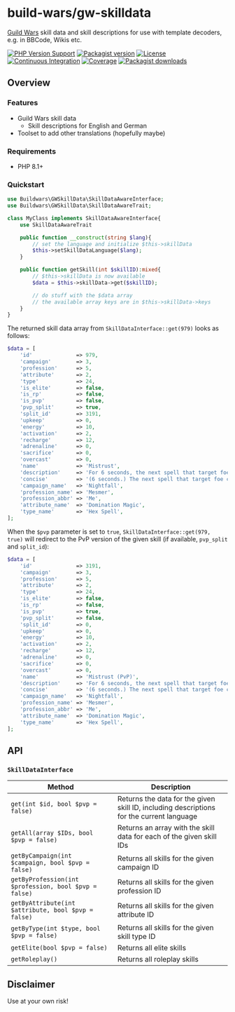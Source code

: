 # build-wars/gw-skilldata

[Guild Wars](https://www.guildwars.com/) skill data and skill descriptions for use with template decoders, e.g. in BBCode, Wikis etc.

[![PHP Version Support][php-badge]][php]
[![Packagist version][packagist-badge]][packagist]
[![License][license-badge]][license]
[![Continuous Integration][gh-action-badge]][gh-action]
[![Coverage][coverage-badge]][coverage]
[![Packagist downloads][downloads-badge]][downloads]

[php-badge]: https://img.shields.io/packagist/php-v/buildwars/gw-skilldata?logo=php&color=8892BF&logoColor=fff
[php]: https://www.php.net/supported-versions.php
[packagist-badge]: https://img.shields.io/packagist/v/buildwars/gw-skilldata.svg?logo=packagist&logoColor=fff
[packagist]: https://packagist.org/packages/buildwars/gw-skilldata
[license-badge]: https://img.shields.io/github/license/build-wars/gw-skilldata
[license]: https://github.com/build-wars/gw-skilldata/blob/main/LICENSE
[gh-action-badge]: https://img.shields.io/github/actions/workflow/status/build-wars/gw-skilldata/ci.yml?branch=main&logo=github&logoColor=fff
[gh-action]: https://github.com/build-wars/gw-skilldata/actions/workflows/ci.yml?query=branch%3Amain
[coverage-badge]: https://img.shields.io/codecov/c/github/build-wars/gw-skilldata.svg?logo=codecov&logoColor=fff
[coverage]: https://codecov.io/github/build-wars/gw-skilldata
[downloads-badge]: https://img.shields.io/packagist/dt/buildwars/gw-skilldata.svg?logo=packagist&logoColor=fff
[downloads]: https://packagist.org/packages/buildwars/gw-skilldata/stats

## Overview

### Features

- Guild Wars skill data
  - Skill descriptions for English and German
- Toolset to add other translations (hopefully maybe)


### Requirements

- PHP 8.1+


### Quickstart

```php
use Buildwars\GWSkillData\SkillDataAwareInterface;
use Buildwars\GWSkillData\SkillDataAwareTrait;

class MyClass implements SkillDataAwareInterface{
	use SkillDataAwareTrait

	public function __construct(string $lang){
		// set the language and initialize $this->skillData
		$this->setSkillDataLanguage($lang);
	}

	public function getSkill(int $skillID):mixed{
		// $this->skillData is now available
		$data = $this->skillData->get($skillID);

		// do stuff with the $data array
		// the available array keys are in $this->skillData->keys
	}
}
```

The returned skill data array from `SkillDataInterface::get(979)` looks as follows:

```php
$data = [
	'id'              => 979,
	'campaign'        => 3,
	'profession'      => 5,
	'attribute'       => 2,
	'type'            => 24,
	'is_elite'        => false,
	'is_rp'           => false,
	'is_pvp'          => false,
	'pvp_split'       => true,
	'split_id'        => 3191,
	'upkeep'          => 0,
	'energy'          => 10,
	'activation'      => 2,
	'recharge'        => 12,
	'adrenaline'      => 0,
	'sacrifice'       => 0,
	'overcast'        => 0,
	'name'            => 'Mistrust',
	'description'     => 'For 6 seconds, the next spell that target foe casts on one of your allies fails and deals 10...100 damage to that foe and all nearby foes.',
	'concise'         => '(6 seconds.) The next spell that target foe casts on one of your allies fails and deals 10...100 damage to target and nearby foes.',
	'campaign_name'   => 'Nightfall',
	'profession_name' => 'Mesmer',
	'profession_abbr' => 'Me',
	'attribute_name'  => 'Domination Magic',
	'type_name'       => 'Hex Spell',
];
```

When the `$pvp` parameter is set to `true`, `SkillDataInterface::get(979, true)` will redirect to the PvP version of the given skill (if available, `pvp_split` and `split_id`):

```php
$data = [
	'id'              => 3191,
	'campaign'        => 3,
	'profession'      => 5,
	'attribute'       => 2,
	'type'            => 24,
	'is_elite'        => false,
	'is_rp'           => false,
	'is_pvp'          => true,
	'pvp_split'       => false,
	'split_id'        => 0,
	'upkeep'          => 0,
	'energy'          => 10,
	'activation'      => 2,
	'recharge'        => 12,
	'adrenaline'      => 0,
	'sacrifice'       => 0,
	'overcast'        => 0,
	'name'            => 'Mistrust (PvP)',
	'description'     => 'For 6 seconds, the next spell that target foe casts on one of your allies fails and deals 10...75 damage to that foe and all nearby foes.',
	'concise'         => '(6 seconds.) The next spell that target foe casts on one of your allies fails and deals 10...75 damage to target and nearby foes.',
	'campaign_name'   => 'Nightfall',
	'profession_name' => 'Mesmer',
	'profession_abbr' => 'Me',
	'attribute_name'  => 'Domination Magic',
	'type_name'       => 'Hex Spell',
];
```

## API

### `SkillDataInterface`

| Method                                                | Description                                                                              |
|-------------------------------------------------------|------------------------------------------------------------------------------------------|
| `get(int $id, bool $pvp = false)`                     | Returns the data for the given skill ID, including descriptions for the current language |
| `getAll(array $IDs, bool $pvp = false)`               | Returns an array with the skill data for each of the given skill IDs                     |
| `getByCampaign(int $campaign, bool $pvp = false)`     | Returns all skills for the given campaign ID                                             |
| `getByProfession(int $profession, bool $pvp = false)` | Returns all skills for the given profession ID                                           |
| `getByAttribute(int $attribute, bool $pvp = false)`   | Returns all skills for the given attribute ID                                            |
| `getByType(int $type, bool $pvp = false)`             | Returns all skills for the given skill type ID                                           |
| `getElite(bool $pvp = false)`                         | Returns all elite skills                                                                 |
| `getRoleplay()`                                       | Returns all roleplay skills                                                              |


## Disclaimer

Use at your own risk!
